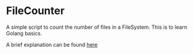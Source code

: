 # FileCounter

A simple script to count the number of files in a FileSystem. This is to learn Golang basics.

A brief explanation can be found [here](https://dev.to/albertodeago88/learn-golang-basics-by-creating-a-file-counter-50f1)
